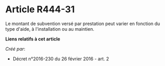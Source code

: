 # Article R444-31

Le montant de subvention versé par prestation peut varier en fonction du type d'aide, à l'installation ou au maintien.

**Liens relatifs à cet article**

_Créé par_:

  - Décret n°2016-230 du 26 février 2016 - art. 2
